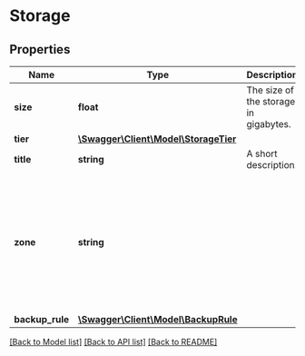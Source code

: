 # Storage

## Properties
Name | Type | Description | Notes
------------ | ------------- | ------------- | -------------
**size** | **float** | The size of the storage in gigabytes. | [optional] 
**tier** | [**\Swagger\Client\Model\StorageTier**](StorageTier.md) |  | [optional] 
**title** | **string** | A short description. | [optional] 
**zone** | **string** |  | [optional] [default to 'The zone in which the storage will be created, e.g. fi-hel1. See Zones.']
**backup_rule** | [**\Swagger\Client\Model\BackupRule**](BackupRule.md) |  | [optional] 

[[Back to Model list]](../README.md#documentation-for-models) [[Back to API list]](../README.md#documentation-for-api-endpoints) [[Back to README]](../README.md)


